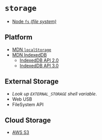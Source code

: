 # `storage`

  - [Node `fs` _(file system)_](https://nodejs.org/api/fs.html#fs_class_fs_dir)


## Platform

  - [MDN `localStorage`](https://developer.mozilla.org/en-US/docs/Web/API/Window/localStorage)
  - [MDN IndexedDB](https://developer.mozilla.org/en-US/docs/Web/API/IndexedDB_API)
    - [IndexedDB API 2.0](https://www.w3.org/TR/IndexedDB/)
    - [IndexedDB API 3.0](https://w3c.github.io/IndexedDB/)

## External Storage
  - _Look up `EXTERNAL_STORAGE` shell variable_.
  - Web USB
  - FileSystem API


## Cloud Storage

  - [AWS S3]()
